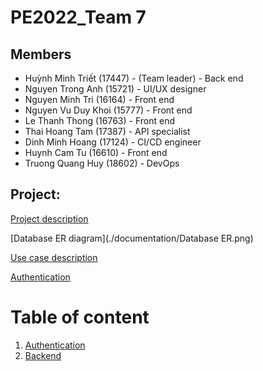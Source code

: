 # PE2022_Team 7

## Members
+ Huỳnh Minh Triết (17447) - (Team leader) - Back end
+ Nguyen Trong Anh (15721) - UI/UX designer 
+ Nguyen Minh Tri (16164) - Front end 
+ Nguyen Vu Duy Khoi (15777) - Front end
+ Le Thanh Thong (16763) - Front end
+ Thai Hoang Tam (17387) - API specialist
+ Dinh Minh Hoang (17124) - CI/CD engineer
+ Huynh Cam Tu (16610) - Front end
+ Truong Quang Huy (18602) - DevOps

## Project:
[Project description](Project_Proposal.pdf)

[Database ER diagram](./documentation/Database ER.png)

[Use case description](./documentation/usecase_diagram.png)

[Authentication](./documentation/Authentication_architecture.md)

# Table of content 
1. [Authentication](./documentation/Authentication_architecture.md)
2. [Backend]()
